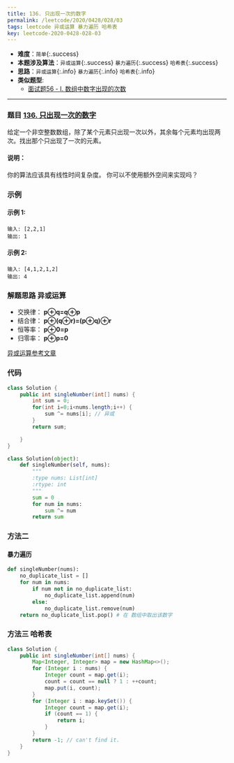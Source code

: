 ```yaml
---
title: 136. 只出现一次的数字
permalink: /leetcode/2020/0428/028/03
tags: leetcode 异或运算 暴力遍历 哈希表
key: leetcode-2020-0428-028-03
---
```

- __难度__：`简单`{:.success}
- __本题涉及算法__：`异或运算`{:.success} `暴力遍历`{:.success} `哈希表`{:.success}
- __思路__：`异或运算`{:.info} `暴力遍历`{:.info} `哈希表`{:.info}
- __类似题型__:
  - [面试题56 - I. 数组中数字出现的次数](/leetcode/2020/0428/028/04)
  
---

### 题目 [136. 只出现一次的数字](https://leetcode-cn.com/problems/single-number/)
给定一个非空整数数组，除了某个元素只出现一次以外，其余每个元素均出现两次。找出那个只出现了一次的元素。

#### 说明：
你的算法应该具有线性时间复杂度。 你可以不使用额外空间来实现吗？

### 示例
#### 示例 1:
```
输入: [2,2,1]
输出: 1
```
#### 示例 2:
```
输入: [4,1,2,1,2]
输出: 4
```

### 解题思路 异或运算
-   交换律： **p⊕q=q⊕p**
-   结合律： **p⊕(q⊕r)=(p⊕q)⊕r**
-   恒等率： **p⊕0=p**
-   归零率： **p⊕p=0**

[异或运算参考文章](/web/skill/arithmetic)

### 代码

```java
class Solution {
    public int singleNumber(int[] nums) {
        int sum = 0;
        for(int i=0;i<nums.length;i++) {
            sum ^= nums[i]; // 异或
        }
        return sum;

    }
}
```
```python
class Solution(object):
    def singleNumber(self, nums):
        """
        :type nums: List[int]
        :rtype: int
        """
        sum = 0
        for num in nums:
            sum ^= num
        return sum

```

### 方法二
#### 暴力遍历
```python
def singleNumber(nums):
    no_duplicate_list = []
    for num in nums:
        if num not in no_duplicate_list:
            no_duplicate_list.append(num)
        else:
            no_duplicate_list.remove(num)
    return no_duplicate_list.pop() # 在 数组中取出该数字
```

### 方法三 哈希表
```java
class Solution {
    public int singleNumber(int[] nums) {
        Map<Integer, Integer> map = new HashMap<>();
        for (Integer i : nums) {
            Integer count = map.get(i);
            count = count == null ? 1 : ++count;
            map.put(i, count);
        }
        for (Integer i : map.keySet()) {
            Integer count = map.get(i);
            if (count == 1) {
                return i;
            }
        }
        return -1; // can't find it.
    }
}
```

